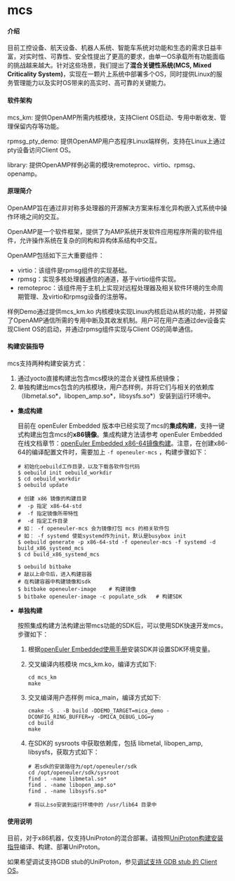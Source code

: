 # mcs

#### 介绍

目前工控设备、航天设备、机器人系统、智能车系统对功能和生态的需求日益丰富，对实时性、可靠性、安全性提出了更高的要求，由单一OS承载所有功能面临的挑战越来越大。针对这些场景，我们提出了**混合关键性系统(MCS, Mixed Criticality System)**，实现在一颗片上系统中部署多个OS，同时提供Linux的服务管理能力以及实时OS带来的高实时、高可靠的关键能力。

#### 软件架构

mcs_km:  提供OpenAMP所需内核模块，支持Client OS启动、专用中断收发、管理保留内存等功能。

rpmsg_pty_demo: 提供OpenAMP用户态程序Linux端样例，支持在Linux上通过pty设备访问Client OS。

library: 提供OpenAMP样例必需的模块remoteproc、virtio、rpmsg、openamp。

#### 原理简介

OpenAMP旨在通过非对称多处理器的开源解决方案来标准化异构嵌入式系统中操作环境之间的交互。

OpenAMP是一个软件框架，提供了为AMP系统开发软件应用程序所需的软件组件，允许操作系统在复杂的同构和异构体系结构中交互。

OpenAMP包括如下三大重要组件：

- virtio：该组件是rpmsg组件的实现基础。
- rpmsg：实现多核处理器通信的通道，基于virtio组件实现。
- remoteproc：该组件用于主机上实现对远程处理器及相关软件环境的生命周期管理、及virtio和rpmsg设备的注册等。

样例Demo通过提供mcs_km.ko 内核模块实现Linux内核启动从核的功能，并预留了OpenAMP通信所需的专用中断及其收发机制。用户可在用户态通过dev设备实现Client OS的启动，并通过rpmsg组件实现与Client OS的简单通信。

#### 构建安装指导

mcs支持两种构建安装方式：

1. 通过yocto直接构建出包含mcs模块的混合关键性系统镜像；
2. 单独构建出mcs包含的内核模块，用户态样例，并将它们与相关的依赖库（libmetal.so\*，libopen_amp.so\*，libsysfs.so\*）安装到运行环境中。

- **集成构建**

  目前在 openEuler Embedded 版本中已经实现了mcs的**集成构建**，支持一键式构建出包含mcs的**x86镜像**。集成构建方法请参考 openEuler Embedded 在线文档章节：[openEuler Embedded x86-64镜像构建](https://openeuler.gitee.io/yocto-meta-openeuler/master/bsp/x86/appendix/build.html)。注意，在创建x86-64的编译配置文件时，需要加上 `-f openeuler-mcs` ，构建步骤如下：
  ```shell
  # 初始化oebuild工作目录，以及下载各软件包代码
  $ oebuild init oebuild_workdir
  $ cd oebuild_workdir
  $ oebuild update

  # 创建 x86 镜像的构建目录
  #  -p 指定 x86-64-std
  #  -f 指定镜像所带特性
  #  -d 指定工作目录
  # 如： -f openeuler-mcs 会为镜像打包 mcs 的相关软件包
  # 如： -f systemd 使能systemd作为init，默认是busybox init
  $ oebuild generate -p x86-64-std -f openeuler-mcs -f systemd -d build_x86_systemd_mcs
  $ cd build_x86_systemd_mcs

  $ oebuild bitbake
  # 敲以上命令后，进入构建容器
  # 在构建容器中构建镜像和sdk
  $ bitbake openeuler-image    # 构建镜像
  $ bitbake openeuler-image -c populate_sdk   # 构建SDK
  ```

- **单独构建**

  按照集成构建方法构建出带mcs功能的SDK后，可以使用SDK快速开发mcs，步骤如下：

  1. 根据[openEuler Embedded使用手册](https://openeuler.gitee.io/yocto-meta-openeuler/master/getting_started/index.html#sdk)安装SDK并设置SDK环境变量。

  2. 交叉编译内核模块 mcs_km.ko，编译方式如下:
     ```shell
     cd mcs_km
     make
     ```

  3. 交叉编译用户态样例 mica_main，编译方式如下:
     ```shell
     cmake -S . -B build -DDEMO_TARGET=mica_demo -DCONFIG_RING_BUFFER=y -DMICA_DEBUG_LOG=y
     cd build
     make
     ```

  4. 在SDK的 sysroots 中获取依赖库，包括 libmetal, libopen_amp, libsysfs，获取方式如下：
     ```shell
     # 若sdk的安装路径为/opt/openeuler/sdk
     cd /opt/openeuler/sdk/sysroot
     find . -name libmetal.so*
     find . -name libopen_amp.so*
     find . -name libsysfs.so*

     # 将以上so安装到运行环境中的 /usr/lib64 目录中
     ```

#### 使用说明

目前，对于x86机器，仅支持UniProton的混合部署。请按照[UniProton构建安装指导](https://gitee.com/openeuler/UniProton/blob/openEuler-23.09/doc/demoUsageGuide/x86_64_demo_usage_guide.md)编译、构建、部署UniProton。

如果希望调试支持GDB stub的UniProton，参见[调试支持 GDB stub 的 Client OS](https://openeuler.gitee.io/yocto-meta-openeuler/master/features/mica/mica_openamp.html#gdb-stub-client-os)。
